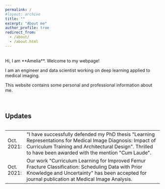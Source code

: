 ```yaml
---
permalink: /
#layout: archive
title: ""
excerpt: "About me"
author_profile: true
redirect_from: 
  - /about/
  - /about.html
---
```

<br />
Hi, I am **Amelia**. Welcome to my webpage!

I am an engineer and data scientist working on deep learning applied to medical imaging.

This website contains some personal and professional information about me.
<br />
<br />
<br />

## Updates
<style>
table, tr, td {
    border: none;
}
</style>
<div style="height:250px;overflow:auto;border:0px;border-collapse: collapse;" >
<table  border="none" style="border:0px;border-collapse: collapse;" rules="none" >
<colgroup>
       <col span="1" style="width: 12%;">
       <col span="1" style="width: 88%;">
</colgroup>
<tr><td> Oct. 2021: </td> <td> "I have successfully defended my PhD thesis "Learning Representations for Medical Image Diagnosis: Impact of Curriculum Training and Architectural Design". Thrilled to have been awarded with the mention "Cum Laude".
</td></tr> 
<tr><td> Oct. 2021: </td> <td> Our work "Curriculum Learning for Improved Femur Fracture Classification: Scheduling Data with Prior Knowledge and Uncertainty" has been accepted for journal publication at Medical Image Analysis.
</td></tr> 
</table>
